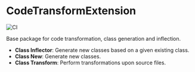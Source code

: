 CodeTransformExtension
======================

![CI](https://github.com/phpactor/code-transform-extension/workflows/CI/badge.svg)

Base package for code transformation, class generation and inflection.

- **Class Inflector**: Generate new classes based on a given existing class.
- **Class New**: Generate new classes.
- **Class Transform**: Perform transformations upon source files.
